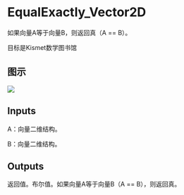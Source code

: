 # EqualExactly_Vector2D

如果向量A等于向量B，则返回真（A == B）。

目标是Kismet数学图书馆

## 图示

![]($-20221218-19583059.png)

## Inputs

A：向量二维结构。

B：向量二维结构。  

## Outputs

返回值。布尔值。如果向量A等于向量B（A == B），则返回真。
